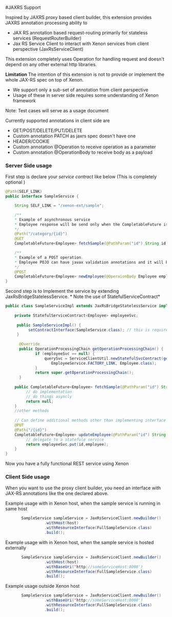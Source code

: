 #JAXRS Support

Inspired by JAXRS proxy based client builder, this extension provides JAXRS annotation processing ability to 

- JAX RS annotation based request-routing primarily for stateless services (RequestRouterBuilder)
- Jax RS Service Client to interact with Xenon services from client perspective (JaxRsServiceClient)


This extension completely uses Operation for handling request and doesn't depend on any other external http libraries.

<b>Limitation </b>
The intention of this extension is not to provide or implement the whole JAX-RS spec on top of Xenon.

- We support only a sub-set of annotation from client perspective
- Usage of these in server side requires some understanding of Xenon framework

Note: Test cases will serve as a usage document

Currently supported annotations in client side are 

- GET/POST/DELETE/PUT/DELETE
- Custom annotation PATCH as jaxrs spec doesn't have one
- HEADER/COOKIE
- Custom annotation @Operation to receive operation as a parameter
- Custom annotation @OperationBody to receive body as a payload

### Server Side usage

First step is declare your *service contract* like below (This is completely optional )
```java
@Path(SELF_LINK)
public interface SampleService {

    String SELF_LINK = "/xenon-ext/sample";

    /**
    * Example of asynchronous service
    * Employee response will be send only when the CompletableFuture is complete and hence provides async capability in server side
    */
    @Path("/category/{id}")
    @GET
    CompletableFuture<Employee> fetchSample(@PathParam("id") String id, @QueryParam("tags") String tag);

    /**
    * Example of a POST operation. 
    * Employee POJO can have javax validation annotations and it will be validated before the method is invoked
    */
    @POST
    CompletableFuture<Employee> newEmployee(@OperaionBody Employee employee);
}
```

Second step is to Implement the service by extending JaxRsBridgeStatelessService. * Note the use of StatefulServiceContract*
```java
public class SampleServiceImpl extends JaxRsBridgeStatelessService implements SampleService {
    
    private StatefulServiceContract<Employee> employeeSvc;
    
     public SampleServiceImpl() {
          setContractInterface(SampleService.class); // this is required only if you implement interface containing JAX RS annotations
     }
     
      @Override
      public OperationProcessingChain getOperationProcessingChain() {
             if (employeeSvc == null) {
                 querySvc = ServiceClientUtil.newStatefulSvcContract(getHost(), 
                    EmployeeService.FACTORY_LINK, Employee.class);
             }
             return super.getOperationProcessingChain();
      }
    
    public CompletableFuture<Employee> fetchSample(@PathParam("id") String id, @QueryParam("tags") String tag) {
         // do implementation
         // do things asyncly
         return null;
    }
    //other methods
    
    // Can define additional methods other than implementing interface too
    @PUT
    @Path("/{id}")
    CompletableFuture<Employee> updateEmployee(@PathParam("id") String id,@OperaionBody Employee employee) {
         // delegate to a statefule service
         return employeeSvc.put(id,employee);
    }
}
```
Now you have a fully functional REST service using Xenon

### Client Side usage
When you want to use the proxy client builder, you need an interface with JAX-RS annotations like the one declared above.

Example usage with in Xenon host, when the sample service is running in same host
```java
       SampleService sampleService = JaxRsServiceClient.newBuilder()
                 .withHost(host)
                 .withResourceInterface(FullSampleService.class)
                 .build();
```
Example usage with in Xenon host, when the sample service is hosted externally
```java
       SampleService sampleService = JaxRsServiceClient.newBuilder()
                 .withHost(host)
                 .withBaseUri('http://someServiceHost:8000')
                 .withResourceInterface(FullSampleService.class)
                 .build();
```
Example usage outside Xenon host
```java
       SampleService sampleService = JaxRsServiceClient.newBuilder()
                 .withBaseUri('http://someServiceHost:8000')
                 .withResourceInterface(FullSampleService.class)
                 .build();
```
